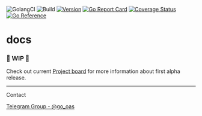 ![GolangCI](https://github.com/go-oas/docs/workflows/golangci/badge.svg?branch=main)
![Build](https://github.com/go-oas/docs/workflows/Golang/badge.svg?branch=main)
[![Version](https://img.shields.io/badge/version-v0.0.1-green.svg)](https://github.com/go-oas/docs/releases)
[![Go Report Card](https://goreportcard.com/badge/github.com/go-oas/docs)](https://goreportcard.com/report/github.com/go-oas/docs)
[![Coverage Status](https://coveralls.io/repos/github/go-oas/docs/badge.png?branch=main)](https://coveralls.io/github/go-oas/docs?branch=main)
[![Go Reference](https://pkg.go.dev/badge/github.com/go-oas/docs.svg)](https://pkg.go.dev/github.com/go-oas/docs)

# docs

### :construction: WIP :construction:

Check out current [Project board](https://github.com/go-oas/docs/projects/1) for more information about first alpha
release.

----

Contact

[Telegram Group - @go_oas](https://t.me/go_oas)
